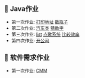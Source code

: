 :orange_book: Java作业
--
- 第一次作业:
  [打印地址](https://github.com/x0c/Homework/blob/master/java/1/Adress.java)
  [数瓶子](https://github.com/x0c/Homework/blob/master/java/1/Nursery.java)<br>
- 第二次作业:
  [汽车类](https://github.com/x0c/Homework/blob/master/java/2/汽车类)
  [猜数字](https://github.com/x0c/Homework/blob/master/java/2/猜数字)<br>
- 第三次作业:
  [list](https://github.com/x0c/Homework/blob/master/java/3/list/Clist.java)
  [点歌系统](https://github.com/x0c/Homework/blob/master/java/3/song)
  [比较效率](https://github.com/x0c/Homework/blob/master/java/3/比较查找效率/Compare.java)<br>
- 第四次作业:
  [开公司](https://github.com/x0c/Homework/blob/master/java/4/company)<br>

:blue_book: 软件需求作业
--
- 第一次作业:
  [CMM](https://github.com/x0c/Homework/blob/master/软件需求分析/1/CMM.md)<br>


